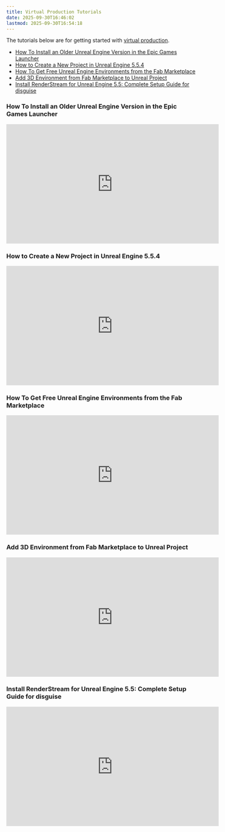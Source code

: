 ```yaml
---
title: Virtual Production Tutorials
date: 2025-09-30T16:46:02
lastmod: 2025-09-30T16:54:18
---
```


The tutorials below are for getting started with [virtual production](./virtual-production.md).

- [How To Install an Older Unreal Engine Version in the Epic Games Launcher](https://youtu.be/OMrvhrPEYeg)
- [How to Create a New Project in Unreal Engine 5.5.4](https://youtu.be/N9ckBjor_t8)
- [How To Get Free Unreal Engine Environments from the Fab Marketplace](https://youtu.be/XGd5nx1_qZ4)
- [Add 3D Environment from Fab Marketplace to Unreal Project](https://youtu.be/GGUukL33ozs)
- [Install RenderStream for Unreal Engine 5.5: Complete Setup Guide for disguise](https://youtu.be/BHl7JEeueDk)

<div class="video-grid">

<div class="video-card">

### How To Install an Older Unreal Engine Version in the Epic Games Launcher

<div class="iframe-16-9-container">
<iframe class="youTubeIframe" width="560" height="315" src="https://www.youtube.com/embed/OMrvhrPEYeg?rel=0" title="YouTube video player" frameborder="0" allow="accelerometer; autoplay; clipboard-write; encrypted-media; gyroscope; picture-in-picture; web-share" allowfullscreen></iframe>
</div>
</div>

<div class="video-card">

### How to Create a New Project in Unreal Engine 5.5.4

<div class="iframe-16-9-container">
<iframe class="youTubeIframe" width="560" height="315" src="https://www.youtube.com/embed/N9ckBjor_t8?rel=0" title="YouTube video player" frameborder="0" allow="accelerometer; autoplay; clipboard-write; encrypted-media; gyroscope; picture-in-picture; web-share" allowfullscreen></iframe>
</div>
</div>

<div class="video-card">

### How To Get Free Unreal Engine Environments from the Fab Marketplace

<div class="iframe-16-9-container">
<iframe class="youTubeIframe" width="560" height="315" src="https://www.youtube.com/embed/XGd5nx1_qZ4?rel=0" title="YouTube video player" frameborder="0" allow="accelerometer; autoplay; clipboard-write; encrypted-media; gyroscope; picture-in-picture; web-share" allowfullscreen></iframe>
</div>
</div>

<div class="video-card">

### Add 3D Environment from Fab Marketplace to Unreal Project

<div class="iframe-16-9-container">
<iframe class="youTubeIframe" width="560" height="315" src="https://www.youtube.com/embed/GGUukL33ozs?rel=0" title="YouTube video player" frameborder="0" allow="accelerometer; autoplay; clipboard-write; encrypted-media; gyroscope; picture-in-picture; web-share" allowfullscreen></iframe>
</div>
</div>

<div class="video-card">

### Install RenderStream for Unreal Engine 5.5: Complete Setup Guide for disguise

<div class="iframe-16-9-container">
<iframe class="youTubeIframe" width="560" height="315" src="https://www.youtube.com/embed/BHl7JEeueDk?rel=0" title="YouTube video player" frameborder="0" allow="accelerometer; autoplay; clipboard-write; encrypted-media; gyroscope; picture-in-picture; web-share" allowfullscreen></iframe>
</div>
</div>

</div>
